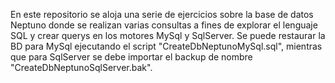 En este repositorio se aloja una serie de ejercicios sobre la base de datos Neptuno donde se realizan varias consultas a fines de explorar el lenguaje SQL y crear querys en los motores MySql y SqlServer.
Se puede restaurar la BD para MySql ejecutando el script "CreateDbNeptunoMySql.sql", mientras que para SqlServer se debe importar el backup de nombre "CreateDbNeptunoSqlServer.bak".
